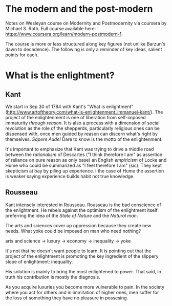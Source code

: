 # The modern and the post-modern

Notes on Wesleyan course on Modernity and Postmodernity via coursera by Michael S. Roth. Full course available here: https://www.coursera.org/learn/modern-postmodern-1 

The course is more or less structured along key figures (not unlike Barzun's dawn to decadence). The following is only a reminder of key ideas, salient points for each.

# What is the enlightment?

## Kant

We start in Sep 30 of 1784 with Kant's "What is enlightment" (http://www.artoftheory.com/what-is-enlightenment_immanuel-kant/). The project of the enlightenment is one of liberation from self-imposed immaturity *through reason*. It is also a process with a dimension of social revolution as the role of the shepperds, particularly religious ones can be dispensed with, once men guided by reason can discern what's right by themselves. *Sapere Aude!* Dare to know is the motto of the enlightenment.

It's important to emphasize that Kant was trying to drive a middle road between the _rationalism_ of Descartes ("I think therefore I am" as assertion of reliance on pure reason as only base) an English _empiricism_ of Locke and Hume who could be summarized as "I feel therefore I am" (sic). They kept skepticism at bay by piling up experience. I the case of Hume the assertion is weaker saying experience builds habit not true knowledge.  


## Rousseau

Kant intensely interested in Rousseau. Rousseau is the bad conscience of the enlightment. He rebels against the optimism of the enlightment itself preferring the idea of the _State of Nature_ and the _Natural man_.

The arts and sciences cover up oppression because they create new needs. What yoke could be imposed on man who need nothing?

arts and science → luxury → economy → inequality → yoke

It's not that he doesn't want people to learn. It is pointing out that the project of the enlightment is promoting the key ingredient of the slippery slope of enlightment: inequality.

His solution is mainly to bring the most enlightened to power. That said, in truth his contribution is mostly the diagnosis.

As you acquire luxuries you become more vulnerable to pain. In the society where you act for others and in immitation of higher ones, men suffer for the loss of something they have no pleasure in possesing.
